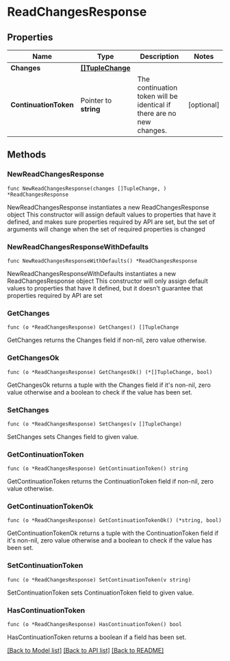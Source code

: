 # ReadChangesResponse

## Properties

Name | Type | Description | Notes
------------ | ------------- | ------------- | -------------
**Changes** | [**[]TupleChange**](TupleChange.md) |  | 
**ContinuationToken** | Pointer to **string** | The continuation token will be identical if there are no new changes. | [optional] 

## Methods

### NewReadChangesResponse

`func NewReadChangesResponse(changes []TupleChange, ) *ReadChangesResponse`

NewReadChangesResponse instantiates a new ReadChangesResponse object
This constructor will assign default values to properties that have it defined,
and makes sure properties required by API are set, but the set of arguments
will change when the set of required properties is changed

### NewReadChangesResponseWithDefaults

`func NewReadChangesResponseWithDefaults() *ReadChangesResponse`

NewReadChangesResponseWithDefaults instantiates a new ReadChangesResponse object
This constructor will only assign default values to properties that have it defined,
but it doesn't guarantee that properties required by API are set

### GetChanges

`func (o *ReadChangesResponse) GetChanges() []TupleChange`

GetChanges returns the Changes field if non-nil, zero value otherwise.

### GetChangesOk

`func (o *ReadChangesResponse) GetChangesOk() (*[]TupleChange, bool)`

GetChangesOk returns a tuple with the Changes field if it's non-nil, zero value otherwise
and a boolean to check if the value has been set.

### SetChanges

`func (o *ReadChangesResponse) SetChanges(v []TupleChange)`

SetChanges sets Changes field to given value.


### GetContinuationToken

`func (o *ReadChangesResponse) GetContinuationToken() string`

GetContinuationToken returns the ContinuationToken field if non-nil, zero value otherwise.

### GetContinuationTokenOk

`func (o *ReadChangesResponse) GetContinuationTokenOk() (*string, bool)`

GetContinuationTokenOk returns a tuple with the ContinuationToken field if it's non-nil, zero value otherwise
and a boolean to check if the value has been set.

### SetContinuationToken

`func (o *ReadChangesResponse) SetContinuationToken(v string)`

SetContinuationToken sets ContinuationToken field to given value.

### HasContinuationToken

`func (o *ReadChangesResponse) HasContinuationToken() bool`

HasContinuationToken returns a boolean if a field has been set.


[[Back to Model list]](../README.md#documentation-for-models) [[Back to API list]](../README.md#documentation-for-api-endpoints) [[Back to README]](../README.md)


